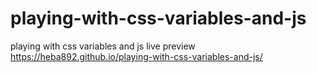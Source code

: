 # playing-with-css-variables-and-js
playing with css variables and js
live preview
https://heba892.github.io/playing-with-css-variables-and-js/
